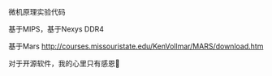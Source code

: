 微机原理实验代码

基于MIPS，基于Nexys DDR4

基于Mars http://courses.missouristate.edu/KenVollmar/MARS/download.htm

对于开源软件，我的心里只有感恩🙏
